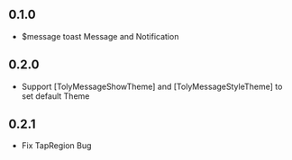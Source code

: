## 0.1.0

* $message toast Message and Notification

## 0.2.0

* Support [TolyMessageShowTheme] and [TolyMessageStyleTheme] to set default Theme

## 0.2.1

* Fix TapRegion Bug